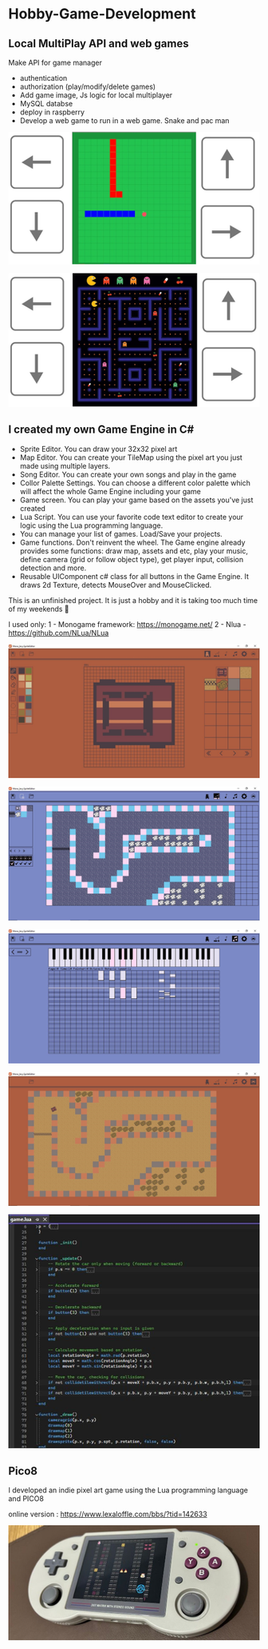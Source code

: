 # Hobby-Game-Development

## Local MultiPlay API and web games

Make API for game manager 
- authentication
- authorization (play/modify/delete games)
- Add game image, Js logic for local multiplayer
- MySQL databse
- deploy in raspberry
- Develop a web game to run in a web game. Snake and pac man

<p align="center">
  <img src="./img/snakegame.png?raw=true">
</p>

<p align="center">
  <img src="./img/pacmangame.png?raw=true">
</p>

## I created my own Game Engine in C#

- Sprite Editor. You can draw your 32x32 pixel art
- Map Editor. You can create your TileMap using the pixel art you just made using multiple layers.
- Song Editor. You can create your own songs and play in the game
- Collor Palette Settings. You can choose a different color palette which will affect the whole Game Engine including your game
- Game screen. You can play your game based on the assets you've just created
- Lua Script. You can use your favorite code text editor to create your logic using the Lua programming language.
- You can manage your list of games. Load/Save your projects.
- Game functions. Don't reinvent the wheel. The Game engine already provides some functions: draw map, assets and etc, play your music, define camera (grid or follow object type), get player input, collision detection and more.
- Reusable UIComponent c# class for all buttons in the Game Engine. It draws 2d Texture, detects MouseOver and MouseClicked.

This is an unfinished project. It is just a hobby and it is taking too much time of my weekends 😬 

I used only:
1 - Monogame framework: https://monogame.net/
2 - Nlua - https://github.com/NLua/NLua

<p align="center">
  <img src="./img/sprite.png?raw=true">
</p>

<p align="center">
  <img src="./img/mapeditor.png?raw=true">
</p>

<p align="center">
  <img src="./img/songEditor.png?raw=true">
</p>

<p align="center">
  <img src="./img/game.png?raw=true">
</p>

<p align="center">
  <img src="./img/LuaCode.png?raw=true">
</p>


## Pico8

I developed an indie pixel art game using the Lua programming language and PICO8

online version : https://www.lexaloffle.com/bbs/?tid=142633

<p align="center">
  <img src="./img/pico8.png?raw=true">
</p>